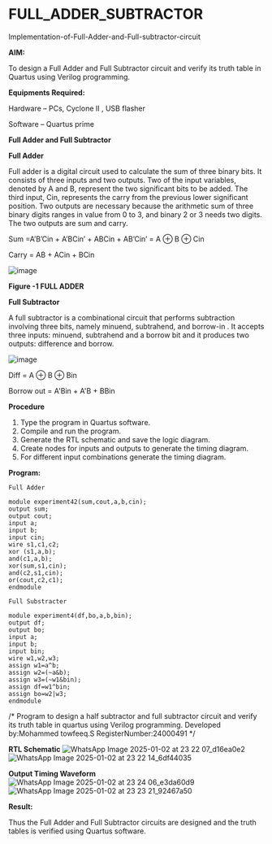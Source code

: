 # FULL_ADDER_SUBTRACTOR

Implementation-of-Full-Adder-and-Full-subtractor-circuit

**AIM:**

To design a Full Adder and Full Subtractor circuit and verify its truth table in Quartus using Verilog programming.

**Equipments Required:**

Hardware – PCs, Cyclone II , USB flasher

Software – Quartus prime

**Full Adder and Full Subtractor**

**Full Adder**

Full adder is a digital circuit used to calculate the sum of three binary bits. It consists of three inputs and two outputs. Two of the input variables, denoted by A and B, represent the two significant bits to be added. The third input, Cin, represents the carry from the previous lower significant position. Two outputs are necessary because the arithmetic sum of three binary digits ranges in value from 0 to 3, and binary 2 or 3 needs two digits. The two outputs are sum and carry.

Sum =A’B’Cin + A’BCin’ + ABCin + AB’Cin’ = A ⊕ B ⊕ Cin 

Carry = AB + ACin + BCin

![image](https://github.com/naavaneetha/FULL_ADDER_SUBTRACTOR/assets/154305477/0f30ba51-5ffb-4198-845f-18e054f675e7)

**Figure -1 FULL ADDER**

**Full Subtractor**

A full subtractor is a combinational circuit that performs subtraction involving three bits, namely minuend, subtrahend, and borrow-in . It accepts three inputs: minuend, subtrahend and a borrow bit and it produces two outputs: difference and borrow.

![image](https://github.com/naavaneetha/FULL_ADDER_SUBTRACTOR/assets/154305477/02b24f51-ab51-4304-9ad6-7b81ffc1ead5)

Diff = A ⊕ B ⊕ Bin 

Borrow out = A'Bin + A'B + BBin


**Procedure**

1. Type the program in Quartus software.
 2. Compile and run the program.
 3. Generate the RTL schematic and save the logic diagram.
4. Create nodes for inputs and outputs to generate the timing diagram.
 5. For different input combinations generate the timing diagram.

**Program:**
```
Full Adder

module experiment42(sum,cout,a,b,cin);
output sum;
output cout;
input a;
input b;
input cin;
wire s1,c1,c2;
xor (s1,a,b);
and(c1,a,b);
xor(sum,s1,cin);
and(c2,s1,cin);
or(cout,c2,c1);
endmodule

Full Substracter

module experiment4(df,bo,a,b,bin);
output df;
output bo;
input a;
input b;
input bin;
wire w1,w2,w3;
assign w1=a^b;
assign w2=(~a&b);
assign w3=(~w1&bin);
assign df=w1^bin;
assign bo=w2|w3;
endmodule
```
/* Program to design a half subtractor and full subtractor circuit and verify its truth table in quartus using Verilog programming. Developed by:Mohammed towfeeq.S RegisterNumber:24000491
*/

**RTL Schematic**
![WhatsApp Image 2025-01-02 at 23 22 07_d16ea0e2](https://github.com/user-attachments/assets/06270360-536b-4aaf-b391-76d4e4983c2b)
![WhatsApp Image 2025-01-02 at 23 22 14_6df44035](https://github.com/user-attachments/assets/8676abae-0e13-41a5-b419-7e5514774d67)


**Output Timing Waveform**
![WhatsApp Image 2025-01-02 at 23 24 06_e3da60d9](https://github.com/user-attachments/assets/cd8a8159-d95e-4611-959b-db1211d06a9d)
![WhatsApp Image 2025-01-02 at 23 23 21_92467a50](https://github.com/user-attachments/assets/edcd0345-a62c-499b-adc4-2755fa3920ba)



**Result:**

Thus the Full Adder and Full Subtractor circuits are designed and the truth tables is verified using Quartus software.



